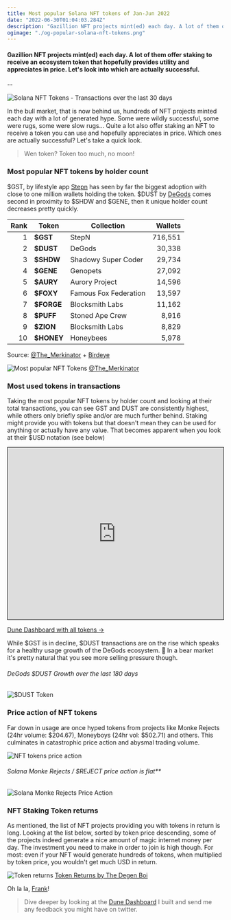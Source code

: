 ```yaml
---
title: Most popular Solana NFT tokens of Jan-Jun 2022
date: "2022-06-30T01:04:03.284Z"
description: "Gazillion NFT projects mint(ed) each day. A lot of them offer staking to receive an ecosystem token that hopefully provides utility and appreciates in price. Let's look into which are actually successful."
ogimage: "./og-popular-solana-nft-tokens.png"
---
```


#### Gazillion NFT projects mint(ed) each day. A lot of them offer staking to receive an ecosystem token that hopefully provides utility and appreciates in price. Let's look into which are actually successful.

--

![Solana NFT Tokens - Transactions over the last 30 days](./transactions-last-30-days.png)

In the bull market, that is now behind us, hundreds of NFT projects minted each day with a lot of generated hype. Some were wildly successful, some were rugs, some were slow rugs... Quite a lot also offer staking an NFT to receive a token you can use and hopefully appreciates in price. Which ones are actually successful? Let's take a quick look.

> Wen token? Token too much, no moon!

### Most popular NFT tokens by holder count
$GST, by lifestyle app [Stepn](https://www.stepn.com) has seen by far the biggest adoption with close to one million wallets holding the token. $DUST by [DeGods](https://degods.com) comes second in proximity to $SHDW and $GENE, then it unique holder count decreases pretty quickly.

| Rank | Token         | Collection     | Wallets |
|--:|--------------|-----------|------------:|
| 1 | **$GST**          | StepN      | 716,551        |
| 2 | **$DUST**      | DeGods  | 30,338       |
| 3 | **$SHDW**      | Shadowy Super Coder  | 29,734       |
| 4 | **$GENE**      | Genopets  | 27,092       |
| 5 | **$AURY**      | Aurory Project  | 14,596       |
| 6 | **$FOXY**      | Famous Fox Federation  | 13,597       |
| 7 | **$FORGE**      | Blocksmith Labs  | 11,162       |
| 8 | **$PUFF**      | Stoned Ape Crew  | 8,916       |
| 9 | **$ZION**      | Blocksmith Labs  | 8,829       |
| 10 | **$HONEY**      | Honeybees  | 5,978       |

Source: [@The_Merkinator](https://twitter.com/The_Merkinator/status/1542353296760770562) + [Birdeye](https://birdeye.so)

![Most popular NFT Tokens](./most-popular-tokens-the_merkinator.png)
[@The_Merkinator](https://twitter.com/The_Merkinator/status/1542353296760770562)

### Most used tokens in transactions
Taking the most popular NFT tokens by holder count and looking at their total transactions, you can see GST and DUST are consistently highest, while others only briefly spike and/or are much further behind. Staking might provide you with tokens but that doesn't mean they can be used for anything or actually have any value. That becomes apparent when you look at their $USD notation (see below)

<iframe width="100%" src="https://dune.com/embeds/979455/1696654/d8502ad9-91b9-4a5e-b8b8-7c8a6bfbab13" style="border: 1px solid #000; height: 400px"></iframe>

[Dune Dashboard with all tokens &rarr;](https://dune.com/nmknmc/solana-nft-token-stats)

While $GST is in decline, $DUST transactions are on the rise which speaks for a healthy usage growth of the DeGods ecosystem. 🤩 In a bear market it's pretty natural that you see more selling pressure though.

###### DeGods $DUST Growth over the last 180 days
![$DUST Token](./dust-ecosystem-usage.png)

### Price action of NFT tokens
Far down in usage are once hyped tokens from projects like Monke Rejects (24hr volume: $204.67), Moneyboys (24hr vol: $502.71) and others. This culminates in catastrophic price action and abysmal trading volume.

![NFT tokens price action](./token-prices.png)

###### Solana Monke Rejects / $REJECT price action is flat**

![Solana Monke Rejects Price Action](./monke-rejects-price-action.png)

### NFT Staking Token returns

As mentioned, the list of NFT projects providing you with tokens in return is long. Looking at the list below, sorted by token price descending, some of the projects indeed generate a nice amount of magic internet money per day. The investment you need to make in order to join is high though. For most: even if your NFT would generate hundreds of tokens, when multiplied by token price, you wouldn't get much USD in return.

![Token returns](./token-returns-degenboi.png)
[Token Returns by The Degen Boi](https://www.thedegenboi.com)

Oh la la, [Frank](https://twitter.com/frankdegods)!

> Dive deeper by looking at the [Dune Dashboard](https://dune.com/nmknmc/solana-nft-token-stats) I built and send me any feedback you might have on twitter.
